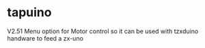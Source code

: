 # tapuino

[homepage]: http://www.va-de-retro.com/foros/viewtopic.php?t=5541

V2.51 Menu option for Motor control so it can be used with tzxduino handware to feed a zx-uno
